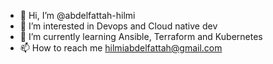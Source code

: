 - 👋 Hi, I’m @abdelfattah-hilmi
- 👀 I’m interested in Devops and Cloud native dev 
- 🌱 I’m currently learning Ansible, Terraform and Kubernetes
- 📫 How to reach me hilmiabdelfattah@gmail.com

<!---
abdelfattah-hilmi/abdelfattah-hilmi is a ✨ special ✨ repository because its `README.md` (this file) appears on your GitHub profile.
You can click the Preview link to take a look at your changes.
--->
